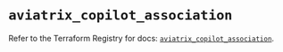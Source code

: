 # `aviatrix_copilot_association`

Refer to the Terraform Registry for docs: [`aviatrix_copilot_association`](https://registry.terraform.io/providers/aviatrixsystems/aviatrix/8.1.10/docs/resources/copilot_association).
